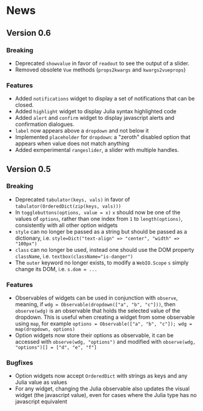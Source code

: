 # News

## Version 0.6

### Breaking

- Deprecated `showvalue` in favor of `readout` to see the output of a slider.
- Removed obsolete `Vue` methods (`props2kwargs` and `kwargs2vueprops`)

### Features

- Added `notifications` widget to display a set of notifications that can be closed.
- Added `highlight` widget to display Julia syntax highlighted code
- Added `alert` and `confirm` widget to display javascript alerts and confirmation dialogues.
- `label` now appears above a `dropdown` and not below it
- Implemented `placeholder` for `dropdown`: a "zeroth" disabled option that appears when value does not match anything
- Added exmperimental `rangeslider`, a slider with multiple handles.

## Version 0.5

### Breaking

- Deprecated `tabulator(keys, vals)` in favor of `tabulator(OrderedDict(zip(keys, vals)))`
- In `togglebuttons(options, value = x)` `x` should now be one of the values of `options`, rather than one index from `1` to `length(options)`, consistently with all other option widgets
- `style` can no longer be passed as a string but should be passed as a dictionary, i.e. `style=Dict("text-align" => "center", "width" => "100px")`
- `class` can no longer be used, instead one should use the DOM property `className`, i.e. `textbox(className="is-danger")`
- The `outer` keyword no longer exists, to modify a `WebIO.Scope` `s` simply change its DOM, i.e. `s.dom = ...`

### Features

- Observables of widgets can be used in conjunction with `observe`, meaning, if `wdg = Observable(dropdown(["a", "b", "c"]))`, then `observe(wdg)` is an observable that holds the selected value of the dropdown. This is useful when creating a widget from some observable using `map`, for example `options = Observable(["a", "b", "c"]); wdg = map(dropdown, options)`
- Option widgets now store their options as observable, it can be accessed with `observe(wdg, "options")` and modified with `observe(wdg, "options")[] = ["d", "e", "f"]`


### Bugfixes

- Option widgets now accept `OrderedDict` with strings as keys and any Julia value as values
- For any widget, changing the Julia observable also updates the visual widget (the javascript value), even for cases where the Julia type has no javascript equivalent
